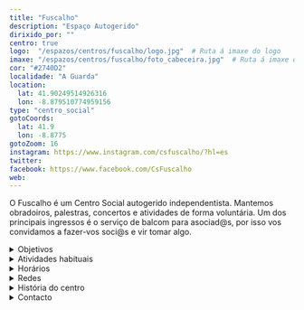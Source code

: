```yaml
---
title: "Fuscalho"
description: "Espaço Autogerido"
dirixido_por: ""
centro: true
logo:  "/espazos/centros/fuscalho/logo.jpg"  # Ruta á imaxe do logo
imaxe: "/espazos/centros/fuscalho/foto_cabeceira.jpg"  # Ruta á imaxe de fondo
cor: "#2740D2"
localidade: "A Guarda"
location:
  lat: 41.90249514926316
  lon: -8.879510774959156
type: "centro_social"
gotoCoords:
  lat: 41.9
  lon: -8.8775
gotoZoom: 16
instagram: https://www.instagram.com/csfuscalho/?hl=es
twitter:
facebook: https://www.facebook.com/CsFuscalho
web:
---
```

O Fuscalho é um Centro Social autogerido independentista. Mantemos obradoiros, palestras, concertos e atividades de forma voluntária. Um dos principais ingressos é o serviço de balcom para asociad@s, por isso vos convidamos a fazer-vos soci@s e vir tomar algo.

<details>
  <summary>Objetivos</summary>
  <ul>
    <li>Objetivo 1</li>
    <li>Objetivo 2</li>
    <li>Objetivo 3</li>
  </ul>
</details>

<details>
  <summary>Atividades habituais</summary>
  <p>No Centro Social organizamos umha ampla variedade de atividades:</p>
  <ul>
    <li>Talheres</li>
    <li>Faladoiros</li>
    <li>Projeçons</li>
    <li>Juntanzas</li>
  </ul>
</details>

<details>
  <summary>Horários</summary>
  <p>Os horários habituais do centro som os seguintes:</p>
  <ul>
    <li><strong>Segundas a sextas:</strong> 16:00 - 21:00.</li>
    <li><strong>Sábados:</strong> 10:00 - 14:00 e 16:00 - 20:00.</li>
    <li><strong>Domingos:</strong> Pechado, excepto para eventos programados.</li>
  </ul>
</details>

<details>
  <summary>Redes</summary>
  <p>Conhece-nos a través de:</p>
  <ul>
    <li>Instragram</li>
    <li>Twiter/X</li>
    <li>Facebook</li>
    <li>Bluesky</li>
  </ul>
</details>

<details>
  <summary>História do centro</summary>
  <p></p>
</details>

<details>
  <summary>Contacto</summary>
  <p>Podes contatar connosco a través de:</p>
  <ul>
    <li>Email: contacto@email.com</li>
    <li>Teléfono: 111 111 111</li>
    <li>Endereço: - </li>
  </ul>
</details>